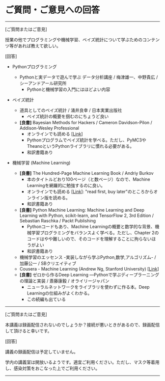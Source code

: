 # ご質問・ご意見への回答
---

[ご質問またはご意見]

授業の他でプログラミングや機械学習、ベイズ統計について学ぶためのコンテンツ等があれば教えて欲しい。

[回答]

- Pythonプログラミング
	- Pythonと実データで遊んで学ぶ データ分析講座 / 梅津雄一、中野貴広 / シーアンドアール研究所
		- Pythonと機械学習の入門にはほどよい内容
- ベイズ統計
	- 道具としてのベイズ統計 / 涌井良幸 / 日本実業出版社
		- ベイズ統計の概要を掴むのにちょうど良い
	- **[良書]** Bayesian Methods for Hackers / Cameron Davidson-Pilon / Addison-Wesley Professional
		- オンラインでも読める [[Link](https://camdavidsonpilon.github.io/Probabilistic-Programming-and-Bayesian-Methods-for-Hackers/)]
		- Pythonプログラムでベイズ統計を学べる。ただし、PyMC3やTheanoというPythonライブラリに慣れる必要がある。
		- 和訳書籍あり

- 機械学習 (Machine Learning)
	- **[良書]** The Hundred-Page Machine Learning Book / Andriy Burkov
		- 本のタイトルどおり100ページ（と数ページ）なので、Machine Learningを網羅的に勉強するのに良い。
		- オンラインでも読める [[Link](http://themlbook.com/)]: "read first, buy later"のところからオンライン版を読める。
		- 和訳書籍あり
	- **[良書]** Python Machine Learning: Machine Learning and Deep Learning with Python, scikit-learn, and TensorFlow 2, 3rd Edition / Sebastian Raschka / Packt Publishing
		- Pythonコードもあり、Machine Learningの概要と数学的な背景、機械学習プログラミングをバランスよく学べる。ただし、Chapter 2のコードはやや難しいので、そのコードを理解することに拘らないほうがよい
		- 和訳書籍あり
	- 機械学習のエッセンス -実装しながら学ぶPython,数学,アルゴリズム- / 加藤公一 / SBクリエイティブ
	- Cousera - Machine Learning (Andrew Ng, Stanford University) [[Link](https://ja.coursera.org/learn/machine-learning)]
	- **[良書]** ゼロから作るDeep Learning ―Pythonで学ぶディープラーニングの理論と実装 / 斎藤康毅 / オライリージャパン
		- ニューラルネットワークをライブラリを使わずに作る本。Deep Learningの仕組みがよくわかる。
		- この続編も出ている



---

[ご質問またはご意見]

本講義は録画配信されないのでしょうか？接続が悪いときがあるので、録画配信して頂けると幸いです。

[回答]

講義の録画配信は予定していません。

学内の講義室は開放いるようです。適宜ご利用ください。ただし、マスク等着用し、感染対策をおこなった上でご利用ください。

---
